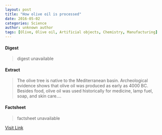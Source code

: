 ```yaml
---
layout: post
title: "How olive oil is processed"
date: 2016-05-02
categories: Science
author: unknown author
tags: [Olive, Olive oil, Artificial objects, Chemistry, Manufacturing]
---
```



#### Digest
>digest unavailable

#### Extract
>The olive tree is native to the Mediterranean basin. Archeological evidence shows that olive oil was produced as early as 4000 BC. Besides food, olive oil was used historically for medicine, lamp fuel, soap, and skin care....

#### Factsheet
>factsheet unavailable

[Visit Link](http://phys.org/news350895107.html)


